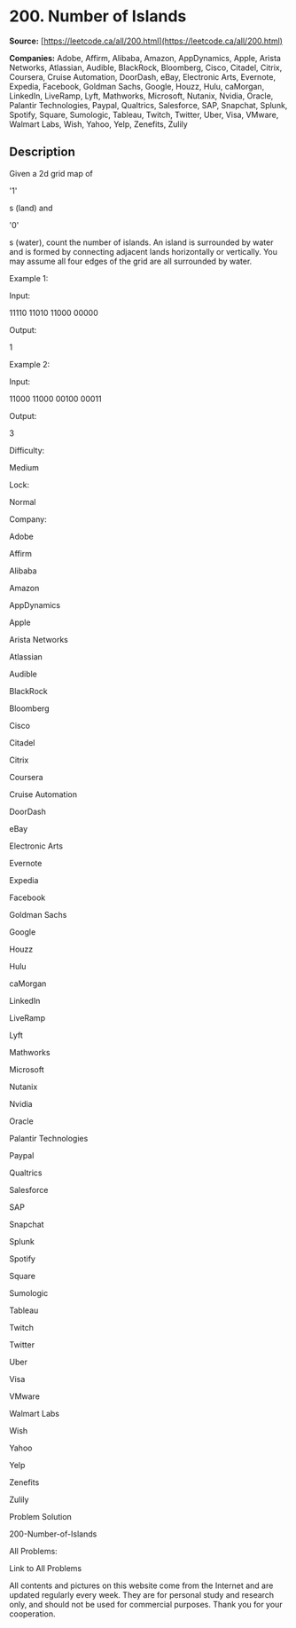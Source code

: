 # 200. Number of Islands

**Source:** [https://leetcode.ca/all/200.html](https://leetcode.ca/all/200.html)

**Companies:** Adobe, Affirm, Alibaba, Amazon, AppDynamics, Apple, Arista Networks, Atlassian, Audible, BlackRock, Bloomberg, Cisco, Citadel, Citrix, Coursera, Cruise Automation, DoorDash, eBay, Electronic Arts, Evernote, Expedia, Facebook, Goldman Sachs, Google, Houzz, Hulu, caMorgan, LinkedIn, LiveRamp, Lyft, Mathworks, Microsoft, Nutanix, Nvidia, Oracle, Palantir Technologies, Paypal, Qualtrics, Salesforce, SAP, Snapchat, Splunk, Spotify, Square, Sumologic, Tableau, Twitch, Twitter, Uber, Visa, VMware, Walmart Labs, Wish, Yahoo, Yelp, Zenefits, Zulily

## Description

Given a 2d grid map of

'1'

s (land) and

'0'

s
        (water), count the number of islands. An island is surrounded by water and is formed by
        connecting adjacent lands horizontally or vertically. You may assume all four edges of the
        grid are all surrounded by water.

Example 1:

Input:

11110
11010
11000
00000

Output:

1

Example 2:

Input:

11000
11000
00100
00011

Output:

3

Difficulty:

Medium

Lock:

Normal

Company:

Adobe

Affirm

Alibaba

Amazon

AppDynamics

Apple

Arista Networks

Atlassian

Audible

BlackRock

Bloomberg

Cisco

Citadel

Citrix

Coursera

Cruise Automation

DoorDash

eBay

Electronic Arts

Evernote

Expedia

Facebook

Goldman Sachs

Google

Houzz

Hulu

caMorgan

LinkedIn

LiveRamp

Lyft

Mathworks

Microsoft

Nutanix

Nvidia

Oracle

Palantir Technologies

Paypal

Qualtrics

Salesforce

SAP

Snapchat

Splunk

Spotify

Square

Sumologic

Tableau

Twitch

Twitter

Uber

Visa

VMware

Walmart Labs

Wish

Yahoo

Yelp

Zenefits

Zulily

Problem Solution

200-Number-of-Islands

All Problems:

Link to All Problems

All contents and pictures on this website come from the Internet and are updated regularly every week. They are for personal study and research only, and should not be used for commercial purposes. Thank you for your cooperation.

